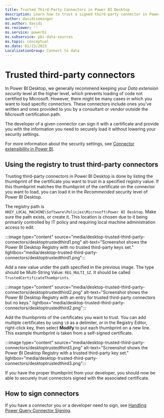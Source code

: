 ```yaml
---
title: Trusted Third-Party Connectors in Power BI Desktop
description: Learn how to trust a signed third-party connector in Power BI Desktop by editing values in the Registry Editor.
author: davidiseminger
ms.author: davidi
ms.reviewer: ''
ms.service: powerbi
ms.subservice: pbi-data-sources
ms.topic: conceptual
ms.date: 01/23/2023
LocalizationGroup: Connect to data
---
```

# Trusted third-party connectors

In Power BI Desktop, we generally recommend keeping your *Data extension security* level at the higher level, which prevents loading of code not certified by Microsoft. However, there might be many cases in which you want to load specific connectors. These connectors include ones you've written and ones provided to you by a consultant or vendor outside the Microsoft certification path.

The developer of a given connector can sign it with a certificate and provide you with the information you need to securely load it without lowering your security settings.

For more information about the security settings, see [Connector extensibility in Power BI](./desktop-connector-extensibility.md).

## Using the registry to trust third-party connectors

Trusting third-party connectors in Power BI Desktop is done by listing the thumbprint of the certificate you want to trust in a specified registry value. If this thumbprint matches the thumbprint of the certificate on the connector you want to load, you can load it in the *Recommended* security level of Power BI Desktop.

The registry path is `HKEY_LOCAL_MACHINE\Software\Policies\Microsoft\Power BI Desktop`. Make sure the path exists, or create it. This location is chosen due to it being primarily controlled by IT policy and requiring local machine administration access to edit.

:::image type="content" source="media/desktop-trusted-third-party-connectors/desktoptrustedthird1.png" alt-text="Screenshot shows the Power BI Desktop Registry with no trusted third-party keys set." lightbox="media/desktop-trusted-third-party-connectors/desktoptrustedthird1.png":::

Add a new value under the path specified in the previous image. The type should be Multi-String Value: `REG_MULTI_SZ`. It should be called `TrustedCertificateThumbprints`.

:::image type="content" source="media/desktop-trusted-third-party-connectors/desktoptrustedthird2.png" alt-text="Screenshot shows the Power BI Desktop Registry with an entry for trusted third-party connectors but no keys." lightbox="media/desktop-trusted-third-party-connectors/desktoptrustedthird2.png":::

Add the thumbprints of the certificates you want to trust. You can add multiple certificates by using `\0` as a delimiter, or in the Registry Editor, right-click key, then select **Modify** to put each thumbprint on a new line. This example thumbprint is taken from a self-signed certificate.

:::image type="content" source="media/desktop-trusted-third-party-connectors/desktoptrustedthird3.png" alt-text="Screenshot shows the Power BI Desktop Registry with a trusted third-party key set." lightbox="media/desktop-trusted-third-party-connectors/desktoptrustedthird3.png":::

If you have the proper thumbprint from your developer, you should now be able to securely trust connectors signed with the associated certificate.

## How to sign connectors

If you have a connector you or a developer need to sign, see [Handling Power Query Connector Signing](/power-query/handlingconnectorsigning).
